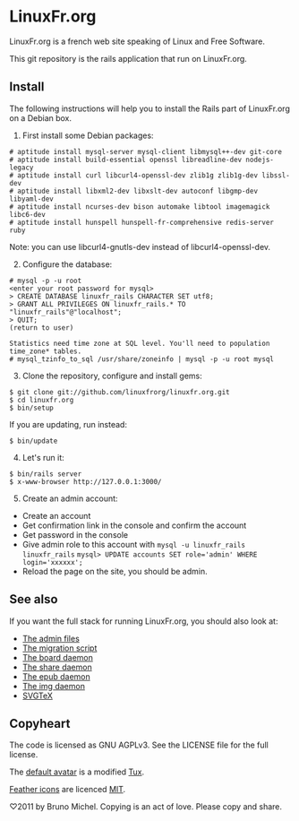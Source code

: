 LinuxFr.org
===========

LinuxFr.org is a french web site speaking of Linux and Free Software.

This git repository is the rails application that run on LinuxFr.org.


Install
-------

The following instructions will help you to install the Rails part of
LinuxFr.org on a Debian box.

1) First install some Debian packages:

```
# aptitude install mysql-server mysql-client libmysql++-dev git-core
# aptitude install build-essential openssl libreadline-dev nodejs-legacy
# aptitude install curl libcurl4-openssl-dev zlib1g zlib1g-dev libssl-dev
# aptitude install libxml2-dev libxslt-dev autoconf libgmp-dev libyaml-dev
# aptitude install ncurses-dev bison automake libtool imagemagick libc6-dev
# aptitude install hunspell hunspell-fr-comprehensive redis-server ruby
```

Note: you can use libcurl4-gnutls-dev instead of libcurl4-openssl-dev.

2) Configure the database:

```
# mysql -p -u root
<enter your root password for mysql>
> CREATE DATABASE linuxfr_rails CHARACTER SET utf8;
> GRANT ALL PRIVILEGES ON linuxfr_rails.* TO "linuxfr_rails"@"localhost";
> QUIT;
(return to user)

Statistics need time zone at SQL level. You'll need to population time_zone* tables.
# mysql_tzinfo_to_sql /usr/share/zoneinfo | mysql -p -u root mysql
```

3) Clone the repository, configure and install gems:

```
$ git clone git://github.com/linuxfrorg/linuxfr.org.git
$ cd linuxfr.org
$ bin/setup
```

If you are updating, run instead:

```
$ bin/update
```

4) Let's run it:

```
$ bin/rails server
$ x-www-browser http://127.0.0.1:3000/
```

5) Create an admin account:

* Create an account
* Get confirmation link in the console and confirm the account
* Get password in the console
* Give admin role to this account with
  `mysql -u linuxfr_rails linuxfr_rails`
  `mysql> UPDATE accounts SET role='admin' WHERE login='xxxxxx';`
* Reload the page on the site, you should be admin.


See also
--------

If you want the full stack for running LinuxFr.org, you should also look at:

* [The admin files](https://github.com/linuxfrorg/admin-linuxfr.org)
* [The migration script](https://github.com/linuxfrorg/migration-linuxfr.org)
* [The board daemon](https://github.com/linuxfrorg/board-sse-linuxfr.org)
* [The share daemon](https://github.com/linuxfrorg/share-LinuxFr.org)
* [The epub daemon](https://github.com/linuxfrorg/epub-LinuxFr.org)
* [The img daemon](https://github.com/linuxfrorg/img-LinuxFr.org)
* [SVGTeX](https://github.com/linuxfrorg/svgtex)


Copyheart
---------

The code is licensed as GNU AGPLv3. See the LICENSE file for the full license.

The [default avatar](https://linuxfr.org/images/default-avatar.png) is a modified
[Tux](https://en.wikipedia.org/wiki/Tux).

[Feather icons](https://feathericons.com/) are licenced
[MIT](https://github.com/feathericons/feather/blob/master/LICENSE).

♡2011 by Bruno Michel. Copying is an act of love. Please copy and share.
